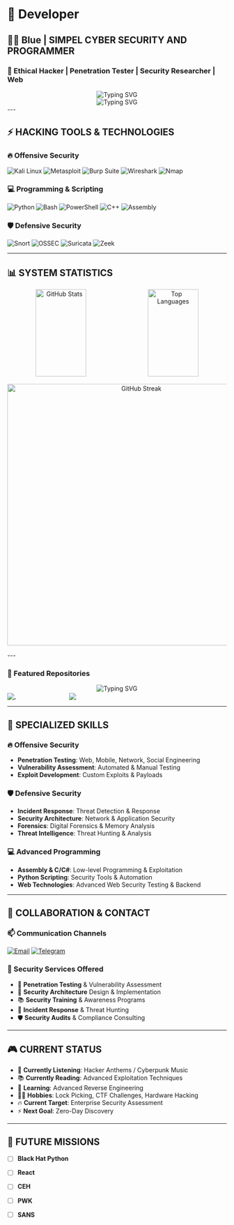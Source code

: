 # 🖤 Developer

## 👨‍💻 Blue | SIMPEL CYBER SECURITY AND PROGRAMMER 
### 🎯 Ethical Hacker | Penetration Tester | Security Researcher | Web

<div align="center">
  <img src="https://readme-typing-svg.herokuapp.com?font=Fira+Code&weight=500&size=25&pause=1000&color=00FF00&center=true&vCenter=true&width=600&height=100&lines=Welcome+to+My+Profile;%3E+Access+Granted;%3E+System+Online;%3E+Ready+to+Hack" alt="Typing SVG" />
</div>
<div align="center">
  <img src="https://readme-typing-svg.herokuapp.com?font=Fira+Code&weight=500&size=23&pause=1200&color=00FF00&center=true&vCenter=true&width=700&height=120&lines=Hi+%F0%9F%91%8B+My+Name+is+Blue;I+%E2%9D%A4%EF%B8%8F+Programming+%26+Cyber+Security;Currently+Researching+%F0%9F%94%8D+%26+Building+My+Website;Glad+You're+Here+%F0%9F%98%8A;This+Profile+Gets+Updated+Daily+%F0%9F%9A%80" alt="Typing SVG" />
</div>
---

## ⚡ HACKING TOOLS & TECHNOLOGIES

### 🔥 Offensive Security
![Kali Linux](https://img.shields.io/badge/Kali_Linux-557C94?style=for-the-badge&logo=kali-linux&logoColor=white)
![Metasploit](https://img.shields.io/badge/Metasploit-000000?style=for-the-badge&logo=metasploit&logoColor=white)
![Burp Suite](https://img.shields.io/badge/Burp_Suite-FF6633?style=for-the-badge&logo=burp-suite&logoColor=white)
![Wireshark](https://img.shields.io/badge/Wireshark-1679A7?style=for-the-badge&logo=wireshark&logoColor=white)
![Nmap](https://img.shields.io/badge/Nmap-000000?style=for-the-badge&logo=nmap&logoColor=white)

### 💻 Programming & Scripting
![Python](https://img.shields.io/badge/Python-000000?style=for-the-badge&logo=python&logoColor=00FF00)
![Bash](https://img.shields.io/badge/Bash-000000?style=for-the-badge&logo=gnu-bash&logoColor=00FF00)
![PowerShell](https://img.shields.io/badge/PowerShell-000000?style=for-the-badge&logo=powershell&logoColor=00FF00)
![C++](https://img.shields.io/badge/C++-000000?style=for-the-badge&logo=c%2B%2B&logoColor=00FF00)
![Assembly](https://img.shields.io/badge/Assembly-000000?style=for-the-badge&logo=assembly&logoColor=00FF00)

### 🛡️ Defensive Security
![Snort](https://img.shields.io/badge/Snort-000000?style=for-the-badge&logo=snort&logoColor=00FF00)
![OSSEC](https://img.shields.io/badge/OSSEC-000000?style=for-the-badge&logo=ossec&logoColor=00FF00)
![Suricata](https://img.shields.io/badge/Suricata-000000?style=for-the-badge&logo=suricata&logoColor=00FF00)
![Zeek](https://img.shields.io/badge/Zeek-000000?style=for-the-badge&logo=zeek&logoColor=00FF00)

---

## 📊 SYSTEM STATISTICS

<p align="center">
  <img src="https://github-readme-stats.vercel.app/api?username=BlueZeroDay&show_icons=true&theme=dark&hide_border=true&bg_color=000000&title_color=00FF00&text_color=00FF00&icon_color=00FF00&border_color=00FF00" alt="GitHub Stats" width="48%" height="200px"/>
  &nbsp;&nbsp;
  <img src="https://github-readme-stats.vercel.app/api/top-langs/?username=BlueZeroDay&layout=compact&theme=dark&hide_border=true&bg_color=000000&title_color=00FF00&text_color=00FF00&border_color=00FF00" alt="Top Languages" width="48%" height="200px"/>
</p>

<p align="center">
  <img src="https://github-readme-streak-stats.herokuapp.com/?user=BlueZeroDay&theme=dark&hide_border=true&background=000000&stroke=00FF00&ring=00FF00&fire=00FF00&currStreakNum=00FF00&currStreakLabel=00FF00&sideNums=00FF00&sideLabels=00FF00&dates=00FF00" alt="GitHub Streak" width="600"/>
</p>
---

### 🚀 Featured Repositories
<!-- Repo Cards Matrix Style -->
<div align="center">
  <img src="https://readme-typing-svg.herokuapp.com?font=Fira+Code&weight=500&size=25&pause=1000&color=00FF00&center=true&vCenter=true&width=600&height=100&lines=My+work" alt="Typing SVG" />
</div>
<a href="https://github.com/BlueZeroDay/software-engineering">
  <img align="center" src="https://github-readme-stats.vercel.app/api/pin/?username=BlueZeroDay&repo=software-engineering&theme=dark&hide_border=true&bg_color=000000&title_color=00FF00&text_color=00FF00&border_color=00FF00" />
</a>
&nbsp;&nbsp;&nbsp;&nbsp;&nbsp;&nbsp;&nbsp;&nbsp;&nbsp;&nbsp;&nbsp;&nbsp;&nbsp;&nbsp;&nbsp;&nbsp;&nbsp;&nbsp;&nbsp;&nbsp;&nbsp;&nbsp;&nbsp;&nbsp;&nbsp;&nbsp;&nbsp;&nbsp;&nbsp;&nbsp;
<a href="https://github.com/BlueZeroDay/tnavista">
  <img align="center" src="https://github-readme-stats.vercel.app/api/pin/?username=BlueZeroDay&repo=tnavista&theme=dark&hide_border=true&bg_color=000000&title_color=00FF00&text_color=00FF00&border_color=00FF00" />
</a>

---

## 🎯 SPECIALIZED SKILLS

### 🔥 Offensive Security
- **Penetration Testing**: Web, Mobile, Network, Social Engineering
- **Vulnerability Assessment**: Automated & Manual Testing
- **Exploit Development**: Custom Exploits & Payloads

### 🛡️ Defensive Security  
- **Incident Response**: Threat Detection & Response
- **Security Architecture**: Network & Application Security
- **Forensics**: Digital Forensics & Memory Analysis
- **Threat Intelligence**: Threat Hunting & Analysis

### 💻 Advanced Programming
- **Assembly & C/C#**: Low-level Programming & Exploitation
- **Python Scripting**: Security Tools & Automation
- **Web Technologies**: Advanced Web Security Testing & Backend
---

## 🤝 COLLABORATION & CONTACT

### 📫 Communication Channels
[![Email](https://img.shields.io/badge/Email-000000?style=for-the-badge&logo=gmail&logoColor=00FF00)](mailto:mhm.l.m.134713811355@gmail.com)
[![Telegram](https://img.shields.io/badge/Telegram-000000?style=for-the-badge&logo=telegram&logoColor=00FF00)](https://t.me/BlueZeroDay)
### 💼 Security Services Offered
- 🔧 **Penetration Testing** & Vulnerability Assessment
- 🚀 **Security Architecture** Design & Implementation
- 📚 **Security Training** & Awareness Programs
- 🎯 **Incident Response** & Threat Hunting
- 🛡️ **Security Audits** & Compliance Consulting

---

## 🎮 CURRENT STATUS

- 🎵 **Currently Listening**: Hacker Anthems / Cyberpunk Music
- 📚 **Currently Reading**: Advanced Exploitation Techniques
- 🎯 **Learning**: Advanced Reverse Engineering
- 🏃‍♂️ **Hobbies**: Lock Picking, CTF Challenges, Hardware Hacking
- 🔥 **Current Target**: Enterprise Security Assessment
- ⚡ **Next Goal**: Zero-Day Discovery


---

## 🎯 FUTURE MISSIONS

- [ ] **Black Hat Python**
- [ ] **React**
- [ ] **CEH**
- [ ] **PWK**
- [ ] **SANS**


